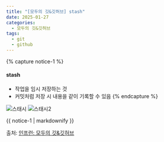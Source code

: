 ```yaml
---
title: "[모두의 깃&깃허브] stash"
date: 2025-01-27
categories:
  - 모두의 깃&깃허브
tags:
  - git
  - github
---
```


{% capture notice-1 %}
#### stash

* 작업을 임시 저장하는 것
* 커밋처럼 저장 시 내용을 같이 기록할 수 있음
{% endcapture %}

![스태시](https://github.com/user-attachments/assets/f9265ac3-c86b-4df3-bbc5-1a18f0822bfa)
![스태시2](https://github.com/user-attachments/assets/ad20f52c-4ab1-4348-948f-34f4fb459f32)
<div class="notice">
  {{ notice-1 | markdownify }}
</div>

출처: [인프런: 모두의 깃&깃허브][source]

[source]: https://www.inflearn.com/course/%EB%AA%A8%EB%91%90%EC%9D%98-%EA%B9%83-%EA%B9%83%ED%97%88%EB%B8%8C/dashboard
